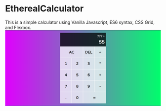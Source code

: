 # EtherealCalculator
This is a simple calculator using Vanilla Javascript, ES6 syntax, CSS Grid, and Flexbox.
<img src="images/EC_Image1.png"/>
